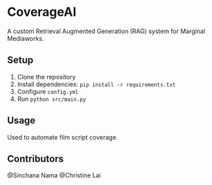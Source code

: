 # CoverageAI

A custom Retrieval Augmented Generation (RAG) system for Marginal Mediaworks.

## Setup

1. Clone the repository
2. Install dependencies: `pip install -r requirements.txt`
3. Configure `config.yml`
4. Run `python src/main.py`

## Usage

Used to automate film script coverage.

## Contributors

@Sinchana Nama
@Christine Lai

